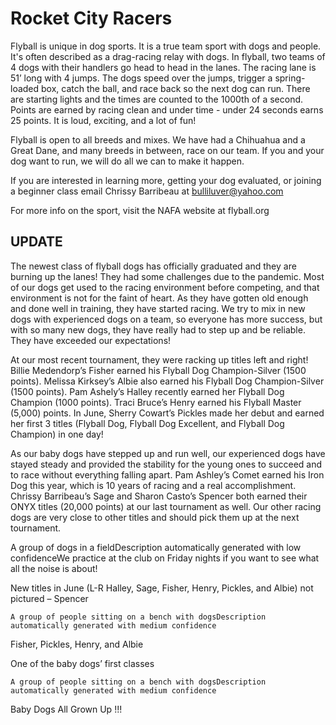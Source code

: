 
# Rocket City Racers

Flyball is unique in dog sports. It is a true team sport with dogs and people. It's often described as a drag-racing relay with dogs. In flyball, two teams of 4 dogs with their handlers go head to head in the lanes. The racing lane is 51’ long with 4 jumps. The dogs speed over the jumps, trigger a spring-loaded box, catch the ball, and race back so the next dog can run. There are starting lights and the times are counted to the 1000th of a second. Points are earned by racing clean and under time - under 24 seconds earns 25 points. It is loud, exciting, and a lot of fun! 

Flyball is open to all breeds and mixes. We have had a Chihuahua and a Great Dane, and many breeds in between, race on our team. If you and your dog want to run, we will do all we can to make it happen.

If you are interested in learning more, getting your dog evaluated, or joining a beginner class email Chrissy Barribeau at bulliluver@yahoo.com 

For more info on the sport, visit the NAFA website at flyball.org

## UPDATE

The newest class of flyball dogs has officially graduated and they are burning up the lanes! They had some challenges due to the  pandemic. Most of our dogs get used to the racing environment before competing, and that environment is not for the faint of heart. As they have gotten old enough and done well in training, they have started racing. We try to mix in new dogs with experienced dogs on a team, so everyone has more success, but with so many new dogs, they have really had to step up and be reliable. They have exceeded our expectations!

At our most recent tournament, they were racking up titles left and right! Billie Medendorp’s Fisher earned his Flyball Dog Champion-Silver (1500 points).  Melissa Kirksey’s Albie also earned his Flyball Dog Champion-Silver (1500 points). Pam Ashely’s Halley recently earned her Flyball Dog Champion (1000 points). Traci Bruce’s Henry earned his Flyball Master (5,000) points. In June, Sherry Cowart’s Pickles made her debut and earned her first 3 titles (Flyball Dog, Flyball Dog Excellent, and Flyball Dog Champion) in one day!

As our baby dogs have stepped up and run well, our experienced dogs have stayed steady and provided the stability for the young ones to succeed and to race without everything falling apart. Pam Ashley’s Comet earned his Iron Dog this year, which is 10 years of racing and a real accomplishment.  Chrissy Barribeau’s Sage and Sharon Casto’s Spencer both earned their ONYX titles (20,000 points) at our last tournament as well. Our other racing dogs are very close to other titles and should pick them up at the next tournament.

A group of dogs in a fieldDescription automatically generated with low confidenceWe practice at the club on Friday nights if you want to see what all the noise is about!

 

New titles in June (L-R Halley, Sage, Fisher, Henry, Pickles, and Albie) not pictured – Spencer



	A group of people sitting on a bench with dogsDescription automatically generated with medium confidence

Fisher, Pickles, Henry, and Albie   

One of the baby dogs’ first classes


	A group of people sitting on a bench with dogsDescription automatically generated with medium confidence

Baby Dogs All Grown Up !!!
